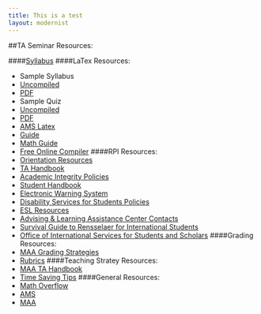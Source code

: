 ```yaml
---
title: This is a test
layout: modernist
---
```


##TA Seminar Resources:

####[Syllabus](http://agivler.github.io/syllabus.pdf)
####LaTex Resources:
* Sample Syllabus
 * [Uncompiled](http://agivler.github.io/sample_syllabus)
 * [PDF](http://agivler.github.io/sample_syllabus.pdf)
* Sample Quiz
 * [Uncompiled](http://agivler.github.io/sample_quiz)
 * [PDF](http://agivler.github.io/sample_quiz)
* [AMS Latex](http://www.ams.org/publications/authors/tex/amslatex)
* [Guide](http://en.wikibooks.org/wiki/LaTeX)
* [Math Guide](ftp://ftp.ams.org/pub/tex/doc/amsmath/short-math-guide.pdf)
* [Free Online Compiler](https://www.writelatex.com/)
####RPI Resources:
* [Orientation Resources](http://www.rpi.edu/dept/grad/orientation/index.html)
* [TA Handbook](http://www.rpi.edu/dept/grad/orientation/TA_Handbook.pdf)
* [Academic Integrity Policies](http://doso.rpi.edu/update.do?artcenterkey=676)
* [Student Handbook](http://www.rpi.edu/dept/doso/resources/judicial/docs/2012-2014RPIStudentHandbookofRightsandResponsibilitiesAUGUST2012%28rev%29.pdf)
* [Electronic Warning System](http://homepages.rpi.edu/~reynam/ews.pdf)
* [Disability Services for Students Policies](http://doso.rpi.edu/update.do?catcenterkey=47)
* [ESL Resources](http://alac.rpi.edu/update.do?catcenterkey=5)
* [Advising & Learning Assistance Center Contacts](http://alac.rpi.edu/update.do?artcenterkey=199)
* [Survival Guide to Rensselaer for International Students](http://gradoffice.rpi.edu/update.do?artcenterkey=72)
* [Office of International Services for Students and Scholars](http://doso.rpi.edu/update.do?catcenterkey=11)
####Grading Resources:
* [MAA Grading Strategies](http://www.maa.org/a-handbook-for-mathematics-teaching-assistants#Grading%20Issues)
* [Rubrics](http://www.missioncollege.org/depts/math/hobbs/rubrics.html)
####Teaching Stratey Resources:
* [MAA TA Handbook](http://www.maa.org/a-handbook-for-mathematics-teaching-assistants)
* [Time Saving Tips](http://www.maa.org/programs/faculty-and-departments/curriculum-department-guidelines-recommendations/teaching-and-learning/teaching-time-savers)
####General Resources:
* [Math Overflow](http://mathoverflow.net)
* [AMS](http://www.ams.org/home/page)
* [MAA](http://www.maa.org/)


